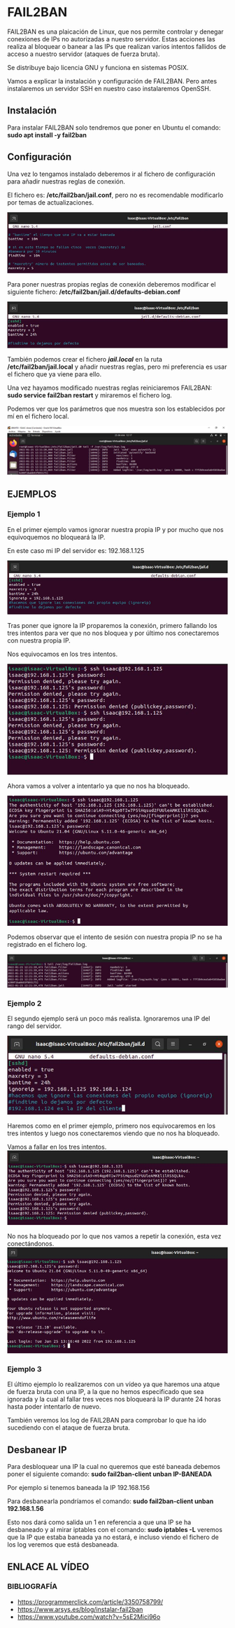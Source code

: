 # FAIL2BAN
FAIL2BAN es una plaicación de Linux, que nos permite controlar y denegar conexiones de IPs no autorizadas a nuestro servidor.
Estas acciones las realiza al bloquear o banear a las IPs que realizan varios intentos fallidos de acceso a nuestro servidor (ataques de fuerza bruta).

Se distribuye bajo licencia GNU y funciona en sistemas POSIX.

Vamos a explicar la instalación y configuración de FAIL2BAN.
Pero antes instalaremos un servidor SSH en nuestro caso instalaremos OpenSSH.

## Instalación

Para instalar FAIL2BAN solo tendremos que poner en Ubuntu el comando: 
**sudo apt install -y fail2ban**

## Configuración

Una vez lo tengamos instalado deberemos ir al fichero de configuración para añadir nuestras reglas de conexión.

El fichero es: **/etc/fail2ban/jail.conf**, pero no es recomendable modificarlo por temas de actualizaciones.

![fichero](FAIL2BAN/1.JPG)

Para poner nuestras propias reglas de conexión deberemos modificar el siguiente fichero: **/etc/fail2ban/jail.d/defaults-debian.conf**

![fichero-local](FAIL2BAN/2.JPG)

También podemos crear el fichero ***jail.local*** en la ruta **/etc/fail2ban/jail.local** y añadir nuestras reglas, pero mi preferencia es usar el fichero que ya viene para ello.

Una vez hayamos modificado nuestras reglas reiniciaremos FAIL2BAN: **sudo service fail2ban restart** y miraremos el fichero log.

Podemos ver que los parámetros que nos muestra son los establecidos por mí en el fichero local.

![logs](FAIL2BAN/3.JPG)


## EJEMPLOS
### Ejemplo 1
En el primer ejemplo vamos ignorar nuestra propia IP y por mucho que nos equivoquemos no bloqueará la IP.

En este caso mi IP del servidor es: 192.168.1.125

![ip-servidor](FAIL2BAN/4.JPG)

Tras poner que ignore la IP proparemos la conexión, primero fallando los tres intentos para ver que no nos bloquea y por último nos conectaremos con nuestra propia IP.


Nos equivocamos en los tres intentos.

![fallo-intencionado](FAIL2BAN/5.JPG)

Ahora vamos a volver a intentarlo ya que no nos ha bloqueado.

![intento-valido](FAIL2BAN/6.JPG)

Podemos observar que el intento de sesión con nuestra propia IP no se ha registrado en el fichero log.

![logs](FAIL2BAN/7.JPG)

### Ejemplo 2
El segundo ejemplo será un poco más realista.
Ignoraremos una IP del rango del servidor.

![registro-IP](FAIL2BAN/8.JPG)

Haremos como en el primer ejemplo, primero nos equivocaremos en los tres intentos y luego nos conectaremos viendo que no nos ha bloqueado.

Vamos a fallar en los tres intentos.
![conexion-fallida](FAIL2BAN/9.JPG)

No nos ha bloqueado por lo que nos vamos a repetir la conexión, esta vez conectándonos.
![conexion-aceptada](FAIL2BAN/10.JPG)

### Ejemplo 3

El último ejemplo lo realizaremos con un vídeo ya que haremos una atque de fuerza bruta con una IP, a la que no hemos especificado que sea ignorada y la cual al fallar tres veces nos bloqueará la IP durante 24 horas hasta poder intentarlo de nuevo.

También veremos los log de FAIL2BAN para comprobar lo que ha ido sucediendo con el ataque de fuerza bruta.

## Desbanear IP

Para desbloquear una IP la cual no queremos que esté baneada debemos poner el siguiente comando: **sudo fail2ban-client unban IP-BANEADA**

Por ejemplo si tenemos baneada la IP 192.168.156

Para desbanearla pondríamos el comando: **sudo fail2ban-client unban 192.168.1.56**

Esto nos dará como salida un 1 en referencia a que una IP se ha desbaneado y al mirar iptables con el comando: **sudo iptables -L** veremos que la IP que estaba baneada ya no estará, e incluso viendo el fichero de los log veremos que está desbaneada.

## ENLACE AL VÍDEO


### BIBLIOGRAFÍA
- https://programmerclick.com/article/3350758799/
- https://www.arsys.es/blog/instalar-fail2ban
- https://www.youtube.com/watch?v=5sE2Mici96o

